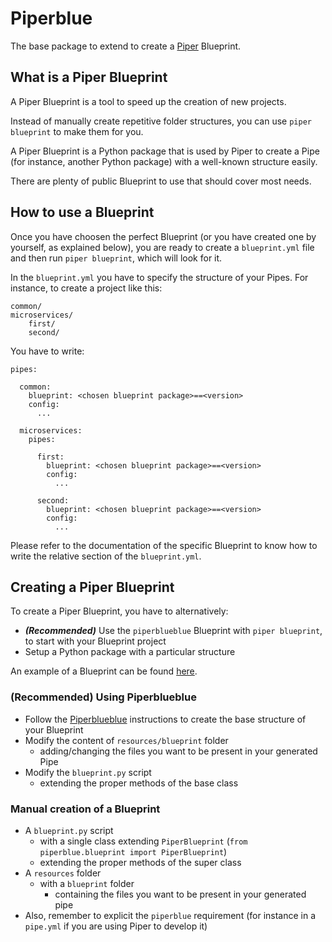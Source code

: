 # Piperblue

The base package to extend to create a [Piper](https://github.com/piper-tools/piper) Blueprint.

## What is a Piper Blueprint

A Piper Blueprint is a tool to speed up the creation of new projects.

Instead of manually create repetitive folder structures, you can use `piper blueprint` to make them for you.

A Piper Blueprint is a Python package that is used by Piper to create a Pipe (for instance, another Python package) with a well-known structure easily.

There are plenty of public Blueprint to use that should cover most needs.

## How to use a Blueprint

Once you have choosen the perfect Blueprint (or you have created one by yourself, as explained below), you are ready to create a `blueprint.yml` file and then run `piper blueprint`, which will look for it.

In the `blueprint.yml` you have to specify the structure of your Pipes. For instance, to create a project like this:

```
common/
microservices/
    first/
    second/
```

You have to write:

```
pipes:

  common:
    blueprint: <chosen blueprint package>==<version>
    config:
      ...

  microservices:
    pipes:

      first:
        blueprint: <chosen blueprint package>==<version>
        config:
          ...

      second:
        blueprint: <chosen blueprint package>==<version>
        config:
          ...
```

Please refer to the documentation of the specific Blueprint to know how to write the relative section of the `blueprint.yml`.


## Creating a Piper Blueprint

To create a Piper Blueprint, you have to alternatively:

- ***(Recommended)*** Use the `piperblueblue` Blueprint with `piper blueprint`, to start with your Blueprint project
- Setup a Python package with a particular structure

An example of a Blueprint can be found [here](https://github.com/piper-tools/piperblue/tree/master/src/tests/data/piperblueexample/package).


### (Recommended) Using Piperblueblue

- Follow the [Piperblueblue](https://github.com/piper-tools/piperblueblue) instructions to create the base structure of your Blueprint
- Modify the content of `resources/blueprint` folder
    - adding/changing the files you want to be present in your generated Pipe
- Modify the `blueprint.py` script
    - extending the proper methods of the base class

### Manual creation of a Blueprint

- A `blueprint.py` script
    - with a single class extending `PiperBlueprint` (`from piperblue.blueprint import PiperBlueprint`)
    - extending the proper methods of the super class
- A `resources` folder
    - with a `blueprint` folder
        - containing the files you want to be present in your generated pipe
- Also, remember to explicit the `piperblue` requirement (for instance in a `pipe.yml` if you are using Piper to develop it)

